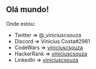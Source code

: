 ## Olá mundo!

Onde estou:
* Twitter => @_viniciuscsouza
* Discord => Vinicius Costa#2981
* CodeWars => [viniciuscsouza](https://www.codewars.com/users/viniciuscsouza)
* HackerRank => [viniciuscsouza](https://www.hackerrank.com/viniciuscsouza)
* LinkedIn => [viniciuscsouza](https://www.linkedin.com/in/viniciusdacostasouza/)

